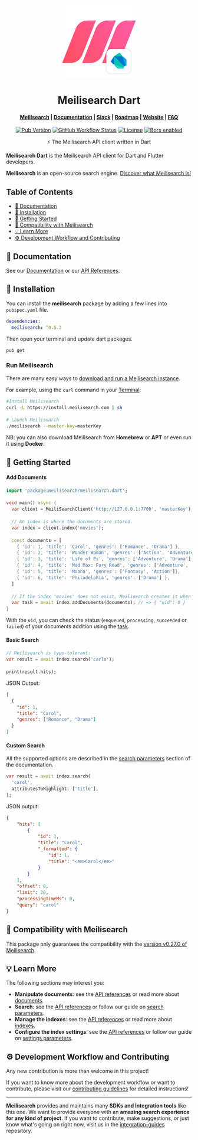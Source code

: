 <p align="center">
  <img src="https://raw.githubusercontent.com/meilisearch/integration-guides/main/assets/logos/meilisearch_dart.svg" alt="Meilisearch" width="200" height="200" />
</p>

<h1 align="center">Meilisearch Dart</h1>

<h4 align="center">
  <a href="https://github.com/meilisearch/meilisearch">Meilisearch</a> |
  <a href="https://docs.meilisearch.com">Documentation</a> |
  <a href="https://slack.meilisearch.com">Slack</a> |
  <a href="https://roadmap.meilisearch.com/tabs/1-under-consideration">Roadmap</a> |
  <a href="https://www.meilisearch.com">Website</a> |
  <a href="https://docs.meilisearch.com/faq">FAQ</a>
</h4>

<p align="center">
  <a href="https://pub.dev/packages/meilisearch"><img src="https://img.shields.io/pub/v/meilisearch" alt="Pub Version"></a>
  <a href="https://github.com/meilisearch/meilisearch-dart/actions"><img src="https://github.com/meilisearch/meilisearch-dart/workflows/Tests/badge.svg" alt="GitHub Workflow Status"></a>
  <a href="https://github.com/meilisearch/meilisearch-dart/blob/main/LICENSE"><img src="https://img.shields.io/badge/license-MIT-informational" alt="License"></a>
  <a href="https://app.bors.tech/repositories/30842"><img src="https://bors.tech/images/badge_small.svg" alt="Bors enabled"></a>
</p>

<p align="center">⚡ The Meilisearch API client written in Dart</p>

**Meilisearch Dart** is the Meilisearch API client for Dart and Flutter developers.

**Meilisearch** is an open-source search engine. [Discover what Meilisearch is!](https://github.com/meilisearch/meilisearch)

## Table of Contents <!-- omit in toc -->

- [📖 Documentation](#-documentation)
- [🔧 Installation](#-installation)
- [🚀 Getting Started](#-getting-started)
- [🤖 Compatibility with Meilisearch](#-compatibility-with-meilisearch)
- [💡 Learn More](#-learn-more)
- [⚙️ Development Workflow and Contributing](#️-development-workflow-and-contributing)

## 📖 Documentation

See our [Documentation](https://docs.meilisearch.com/learn/tutorials/getting_started.html) or our [API References](https://docs.meilisearch.com/reference/api/).

## 🔧 Installation

You can install the **meilisearch** package by adding a few lines into `pubspec.yaml` file.

```yaml
dependencies:
  meilisearch: ^0.5.3
```

Then open your terminal and update dart packages.

```bash
pub get
```

### Run Meilisearch <!-- omit in toc -->

There are many easy ways to [download and run a Meilisearch instance](https://docs.meilisearch.com/reference/features/installation.html#download-and-launch).

For example, using the `curl` command in your [Terminal](https://itconnect.uw.edu/learn/workshops/online-tutorials/web-publishing/what-is-a-terminal/):

```sh
#Install Meilisearch
curl -L https://install.meilisearch.com | sh

# Launch Meilisearch
./meilisearch --master-key=masterKey
```

NB: you can also download Meilisearch from **Homebrew** or **APT** or even run it using **Docker**.

## 🚀 Getting Started

#### Add Documents <!-- omit in toc -->

```dart
import 'package:meilisearch/meilisearch.dart';

void main() async {
  var client = MeiliSearchClient('http://127.0.0.1:7700', 'masterKey');

  // An index is where the documents are stored.
  var index = client.index('movies');

  const documents = [
    { 'id': 1, 'title': 'Carol', 'genres': ['Romance', 'Drama'] },
    { 'id': 2, 'title': 'Wonder Woman', 'genres': ['Action', 'Adventure'] },
    { 'id': 3, 'title': 'Life of Pi', 'genres': ['Adventure', 'Drama'] },
    { 'id': 4, 'title': 'Mad Max: Fury Road', 'genres': ['Adventure', 'Science Fiction'] },
    { 'id': 5, 'title': 'Moana', 'genres': ['Fantasy', 'Action']},
    { 'id': 6, 'title': 'Philadelphia', 'genres': ['Drama'] },
  ]

  // If the index 'movies' does not exist, Meilisearch creates it when you first add the documents.
  var task = await index.addDocuments(documents); // => { "uid": 0 }
}
```

With the `uid`, you can check the status (`enqueued`, `processing`, `succeeded` or `failed`) of your documents addition using the [task](https://docs.meilisearch.com/reference/api/tasks.html#get-task).

#### Basic Search <!-- omit in toc -->

```dart
// Meilisearch is typo-tolerant:
var result = await index.search('carlo');

print(result.hits);
```

JSON Output:

```json
[
  {
    "id": 1,
    "title": "Carol",
    "genres": ["Romance", "Drama"]
  }
]
```

#### Custom Search <!-- omit in toc -->

All the supported options are described in the [search parameters](https://docs.meilisearch.com/reference/features/search_parameters.html) section of the documentation.

```dart
var result = await index.search(
  'carol',
  attributesToHighlight: ['title'],
);
```

JSON output:

```json
{
    "hits": [
        {
            "id": 1,
            "title": "Carol",
            "_formatted": {
                "id": 1,
                "title": "<em>Carol</em>"
            }
        }
    ],
    "offset": 0,
    "limit": 20,
    "processingTimeMs": 0,
    "query": "carol"
}
```

## 🤖 Compatibility with Meilisearch

This package only guarantees the compatibility with the [version v0.27.0 of Meilisearch](https://github.com/meilisearch/meilisearch/releases/tag/v0.27.0).

## 💡 Learn More

The following sections may interest you:

- **Manipulate documents**: see the [API references](https://docs.meilisearch.com/reference/api/documents.html) or read more about [documents](https://docs.meilisearch.com/learn/core_concepts/documents.html).
- **Search**: see the [API references](https://docs.meilisearch.com/reference/api/search.html) or follow our guide on [search parameters](https://docs.meilisearch.com/reference/features/search_parameters.html).
- **Manage the indexes**: see the [API references](https://docs.meilisearch.com/reference/api/indexes.html) or read more about [indexes](https://docs.meilisearch.com/learn/core_concepts/indexes.html).
- **Configure the index settings**: see the [API references](https://docs.meilisearch.com/reference/api/settings.html) or follow our guide on [settings parameters](https://docs.meilisearch.com/reference/features/settings.html).

## ⚙️ Development Workflow and Contributing

Any new contribution is more than welcome in this project!

If you want to know more about the development workflow or want to contribute, please visit our [contributing guidelines](./CONTRIBUTING.md) for detailed instructions!

<hr>

**Meilisearch** provides and maintains many **SDKs and Integration tools** like this one. We want to provide everyone with an **amazing search experience for any kind of project**. If you want to contribute, make suggestions, or just know what's going on right now, visit us in the [integration-guides](https://github.com/meilisearch/integration-guides) repository.
